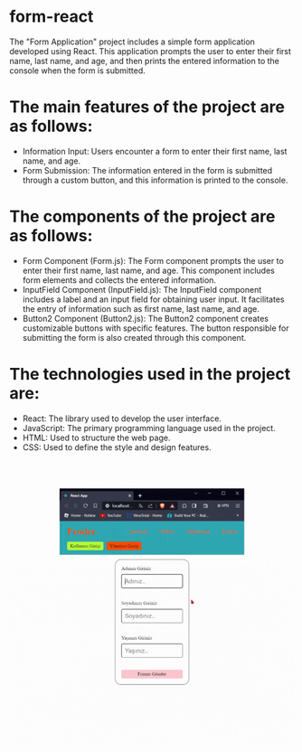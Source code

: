 # form-react
 The "Form Application" project includes a simple form application developed using React. This application prompts the user to enter their first name, last name, and age, and then prints the entered information to the console when the form is submitted.

# The main features of the project are as follows:
* Information Input: Users encounter a form to enter their first name, last name, and age.
* Form Submission: The information entered in the form is submitted through a custom button, and this information is printed to the console.
  
# The components of the project are as follows:
* Form Component (Form.js): The Form component prompts the user to enter their first name, last name, and age. This component includes form elements and collects the entered information.
* InputField Component (InputField.js): The InputField component includes a label and an input field for obtaining user input. It facilitates the entry of information such as first name, last name, and age.
* Button2 Component (Button2.js): The Button2 component creates customizable buttons with specific features. The button responsible for submitting the form is also created through this component.

# The technologies used in the project are:
* React: The library used to develop the user interface.
* JavaScript: The primary programming language used in the project.
* HTML: Used to structure the web page.
* CSS: Used to define the style and design features.

<img src="/public/form.gif"  />
